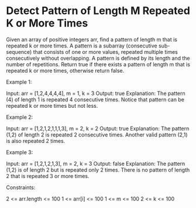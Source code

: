 # Detect Pattern of Length M Repeated K or More Times

Given an array of positive integers arr, find a pattern of length m that is repeated k or more times.
A pattern is a subarray (consecutive sub-sequence) that consists of one or more values, repeated multiple times consecutively without overlapping. A pattern is defined by its length and the number of repetitions.
Return true if there exists a pattern of length m that is repeated k or more times, otherwise return false.

Example 1:

Input: arr = [1,2,4,4,4,4], m = 1, k = 3
Output: true
Explanation: The pattern (4) of length 1 is repeated 4 consecutive times. Notice that pattern can be repeated k or more times but not less.

Example 2:

Input: arr = [1,2,1,2,1,1,1,3], m = 2, k = 2
Output: true
Explanation: The pattern (1,2) of length 2 is repeated 2 consecutive times. Another valid pattern (2,1) is also repeated 2 times.

Example 3:

Input: arr = [1,2,1,2,1,3], m = 2, k = 3
Output: false
Explanation: The pattern (1,2) is of length 2 but is repeated only 2 times. There is no pattern of length 2 that is repeated 3 or more times.

Constraints:

2 <= arr.length <= 100
1 <= arr[i] <= 100
1 <= m <= 100
2 <= k <= 100
